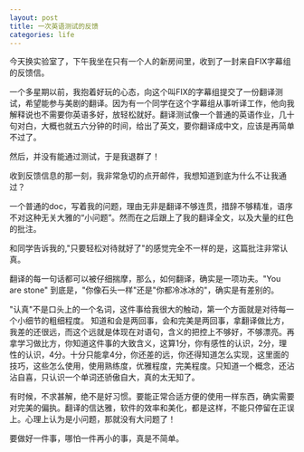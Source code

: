 ```yaml
---
layout: post
title: 一次英语测试的反馈
categories: life
---
```


今天换实验室了，下午我坐在只有一个人的新房间里，收到了一封来自FIX字幕组的反馈信。

一个多星期以前，我抱着好玩的心态，向这个叫FIX的字幕组提交了一份翻译测试，希望能参与美剧的翻译。因为有一个同学在这个字幕组从事听译工作，他向我解释说也不需要你英语多好，放轻松就好。翻译测试像一个普通的英语作业，几十句对白，大概也就五六分钟的时间，给出了英文，要你翻译成中文，应该是再简单不过了。

然后，并没有能通过测试，于是我退群了！

收到反馈信息的那一刻，我非常急切的点开邮件，我想知道到底为什么不让我通过？

一个普通的doc，写着我的问题，理由无非是翻译不够连贯，措辞不够精准，语序不对这种无关大雅的“小问题”。然而在之后跟上了我的翻译全文，以及大量的红色的批注。

和同学告诉我的,"只要轻松对待就好了"的感觉完全不一样的是，这篇批注非常认真。

翻译的每一句话都可以被仔细揣摩，那么，如何翻译，确实是一项功夫。"You are stone" 到底是，"你像石头一样"还是"你都冷冰冰的"，确实是有差别的。

"认真"不是口头上的一个名词，这件事给我很大的触动，第一个方面就是对待每一个小细节的粗细程度。
知道和会是两回事，会和完美是两回事，拿翻译做比方，我差的还很远，而这个远就是体现在对语句，含义的把控上不够好，不够漂亮。再拿学习做比方，你知道这件事的大致含义，这算1分，你有感性的认识，2分，理性的认识，4分。十分只能拿4分，你还差的远，你还得知道怎么实现，这里面的技巧，这些怎么使用，使用熟练度，优雅程度，完美程度。只知道一个概念，还沾沾自喜，只认识一个单词还骄傲自大，真的太无知了。

有时候，不求甚解，绝不是好习惯。要能正常合适方便的使用一样东西，确实需要对完美的偏执。翻译的信达雅，软件的效率和美化，都是这样，不能只停留在正误上。心理上认为是小问题，那就没有大问题了！

要做好一件事，哪怕一件再小的事，真是不简单。